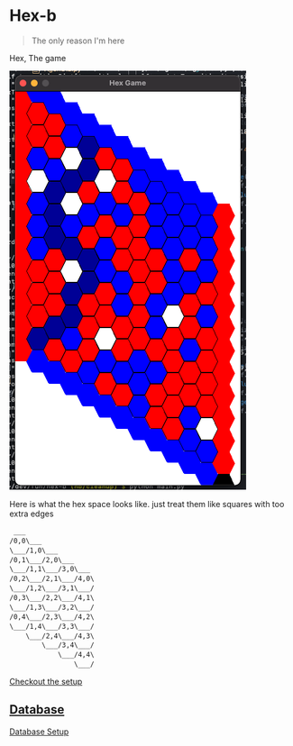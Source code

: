 # Hex-b

> The only reason I'm here

Hex, The game

![Random Hex Game](/wiki/images/RandomHexBoard.png)

Here is what the hex space looks like. just treat them like squares
with too extra edges

```txt
 ___
/0,0\___
\___/1,0\___
/0,1\___/2,0\___
\___/1,1\___/3,0\___
/0,2\___/2,1\___/4,0\
\___/1,2\___/3,1\___/
/0,3\___/2,2\___/4,1\
\___/1,3\___/3,2\___/
/0,4\___/2,3\___/4,2\
\___/1,4\___/3,3\___/
    \___/2,4\___/4,3\
        \___/3,4\___/
            \___/4,4\
                \___/
```

[Checkout the setup](./wiki/Setup.md)


## [Database]()

[Database Setup](./wiki/Setup.md#database)